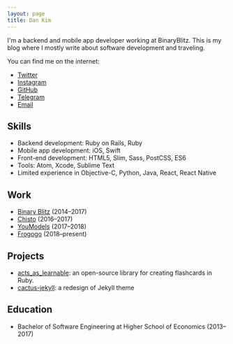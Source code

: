 ```yaml
---
layout: page
title: Dan Kim
---
```


I'm a backend and mobile app developer working at BinaryBlitz. This is my blog where I mostly write about software development and traveling.

You can find me on the internet:

- [Twitter](https://twitter.com/dankimio)
- [Instagram](https://www.instagram.com/dankimio/)
- [GitHub](https://github.com/dankimio)
- [Telegram](https://telegram.me/dankimio)
- [Email](mailto:itsdanya@gmail.com)

## Skills

- Backend development: Ruby on Rails, Ruby
- Mobile app development: iOS, Swift
- Front-end development: HTML5, Slim, Sass, PostCSS, ES6
- Tools: Atom, Xcode, Sublime Text
- Limited experience in Objective-C, Python, Java, React, React Native

## Work

- [Binary Blitz](https://binaryblitz.xyz) (2014–2017)
- [Chisto](https://chis.to/?locale=en) (2016–2017)
- [YouModels](https://youmodels.com) (2017–2018)
- [Frogogo](https://frogogo.ru) (2018–present)

## Projects

- [acts\_as\_learnable](https://github.com/dankimio/acts_as_learnable): an open-source library for creating flashcards in Ruby.
- [cactus-jekyll](https://github.com/dankimio/cactus-jekyll): a redesign of Jekyll theme

## Education

- Bachelor of Software Engineering at Higher School of Economics (2013–2017)
